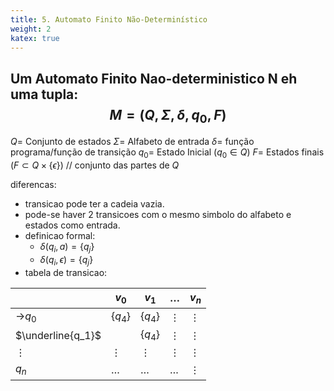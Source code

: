 ```yaml
---
title: 5. Automato Finito Não-Determinístico
weight: 2
katex: true
---
```


Um Automato Finito Nao-deterministico N eh uma tupla:
$$M = (Q, \Sigma, \delta, q_{0}, F)$$
---
$Q =$ Conjunto de estados
$\Sigma =$ Alfabeto de entrada
$\delta=$ função programa/função de transição
$q_{0}=$ Estado Inicial ($q_{0}\in Q$)
$F =$ Estados finais ($F \subset Q\times\{\epsilon \}$) // conjunto das partes de $Q$

diferencas:
- transicao pode ter a cadeia vazia.
- pode-se haver 2 transicoes com o mesmo simbolo do alfabeto e estados como entrada.
- definicao formal:
	- $\delta (q_{i}, a) = \{q_j\}$
	- $\delta (q_{i}, \epsilon) = \{q_j\}$
- tabela de transicao:

|                   | $v_0$     | $v_1$     | $\dots$  | $v_n$ |
| ----------------- | --------- | --------- | -------- | ----- |
| ->$q_0$           | $\{q_4\}$ | $\{q_4\}$ | $\vdots$ | $\vdots$      |
| $\underline{q_1}$ |           | $\{q_4\}$ | $\vdots$ | $\vdots$      |
| $\vdots$          | $\vdots$  | $\vdots$  | $\vdots$ | $\vdots$      |
| $q_n$             | $\dots$   | $\dots$   | $\dots$ | $\vdots$      |
